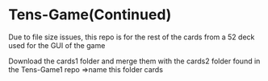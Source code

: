 # Tens-Game(Continued)

Due to file size issues, this repo is for the rest of the cards from a 52 deck used for the GUI of the game

Download the cards1 folder and merge them with the cards2 folder found in the Tens-Game1 repo =>name this folder cards
